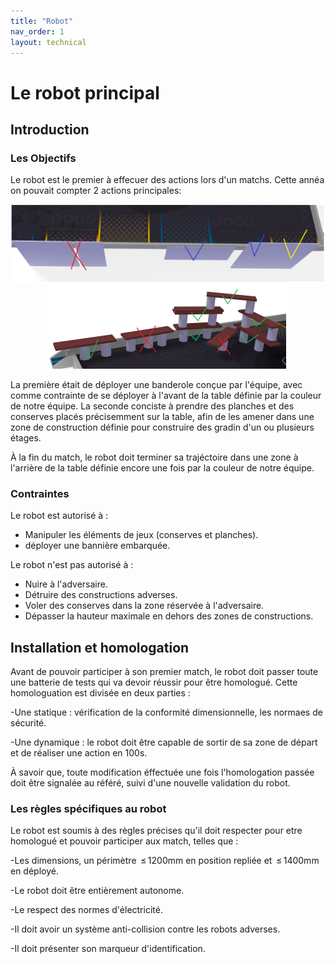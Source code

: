 ```yaml
---
title: "Robot"
nav_order: 1
layout: technical
---
```

# Le robot principal

<model-viewer alt="ROBOT" src="./Meca/FichiersGLTF/ExportRobotUniWIP.glb" ar style="width:80%; height:400px" shadow-intensity="1" camera-controls min-field-of-view="2deg"></model-viewer>
## Introduction

### Les Objectifs

Le robot est le premier à effecuer des actions lors d'un matchs. Cette annéa on pouvait compter 2 actions principales:

<div style="display: flex; justify-content: space-around; flex-wrap: wrap;">
<img src="Images/reglebanderole.png" >
<img src="Images/regleconserve.png" >
</div>


La première était de déployer une banderole conçue par l'équipe, avec comme contrainte de se déployer à l'avant de la table définie par la couleur de notre équipe.
La seconde conciste à prendre des planches et des conserves placés précisemment sur la table, afin de les amener dans une zone de construction définie pour construire des gradin d'un ou plusieurs étages.

À la fin du match, le robot doit terminer sa trajéctoire dans une zone à l'arrière de la table définie encore une fois par la couleur de notre équipe.

### Contraintes

Le robot est autorisé à :

- Manipuler les éléments de jeux (conserves et planches).
- déployer une bannière embarquée.

Le robot n'est pas autorisé à :

- Nuire à l'adversaire.
- Détruire des constructions adverses.
- Voler des conserves dans la zone réservée à l'adversaire.
- Dépasser la hauteur maximale en dehors des zones de constructions.
  
## Installation et homologation

Avant de pouvoir participer à son premier match, le robot doit passer toute une batterie de tests qui va devoir réussir pour être homologué. Cette homologuation est divisée en deux parties :

-Une statique : vérification de la conformité dimensionnelle, les normaes de sécurité.

-Une dynamique : le robot doit être capable de sortir de sa zone de départ et de réaliser une action en 100s.

À savoir que, toute modification éffectuée une fois l'homologation passée doit être signalée au référé, suivi d'une nouvelle validation du robot.

### Les règles spécifiques au robot 

Le robot est soumis à des règles précises qu'il doit respecter pour etre homologué et pouvoir participer aux match, telles que : 

-Les dimensions, un périmètre  ≤ 1200mm en position repliée et  ≤ 1400mm en déployé.

-Le robot doit être entièrement autonome.

-Le respect des normes d'électricité.

-Il doit avoir un système anti-collision contre les robots adverses.

-Il doit présenter son marqueur d'identification.


